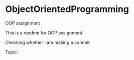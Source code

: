 # ObjectOrientedProgramming
OOP assignment

This is a readme for OOP assignment.

Checking whether I am making a commit

Topic:
